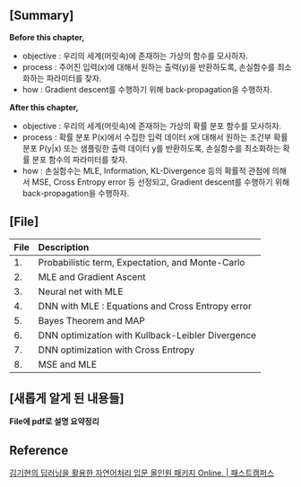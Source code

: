 ## [Summary]

**Before this chapter,** 

- objective : 우리의 세계(머릿속)에 존재하는 가상의 함수를 모사하자.
- process : 주어진 입력(x)에 대해서 원하는 출력(y)을 반환하도록, 손실함수를 최소화하는 파라미터를 찾자.
- how : Gradient descent를 수행하기 위해 back-propagation을 수행하자.

**After this chapter,**

- objective : 우리의 세계(머릿속)에 존재하는 가상의 확률 분포 함수를 모사하자.
- process : 확률 분포 P(x)에서 수집한 입력 데이터 x에 대해서 원하는 조건부 확률 분포 P(y|x) 또는 샘플링한 출력 데이터 y를 반환하도록, 손실함수를 최소화하는 확률 분포 함수의 파라미터를 찾자.
- how : 손실함수는 MLE, Information, KL-Divergence 등의 확률적 관점에 의해서 MSE, Cross Entropy error 등 선정되고, Gradient descent를 수행하기 위해 back-propagation을 수행하자.

## [File]
|File | Description|
|:-- |:-- |
|1. |Probabilistic term, Expectation, and Monte-Carlo|
|2. | MLE and Gradient Ascent|
|3. |Neural net with MLE |
|4. |DNN with MLE : Equations and Cross Entropy error |
|5. |Bayes Theorem and MAP |
|6. |DNN optimization with Kullback-Leibler Divergence|
|7. |DNN optimization with Cross Entropy|
|8. |MSE and MLE|

## [새롭게 알게 된 내용들]
**File에 pdf로 설명 요약정리**


## Reference

[김기현의 딥러닝을 활용한 자연어처리 입문 올인원 패키지 Online. | 패스트캠퍼스](https://www.fastcampus.co.kr/data_online_dpnlp)
